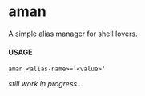 # aman
A simple alias manager for shell lovers.

#### USAGE

```aman <alias-name>='<value>'```

*still work in progress...*

